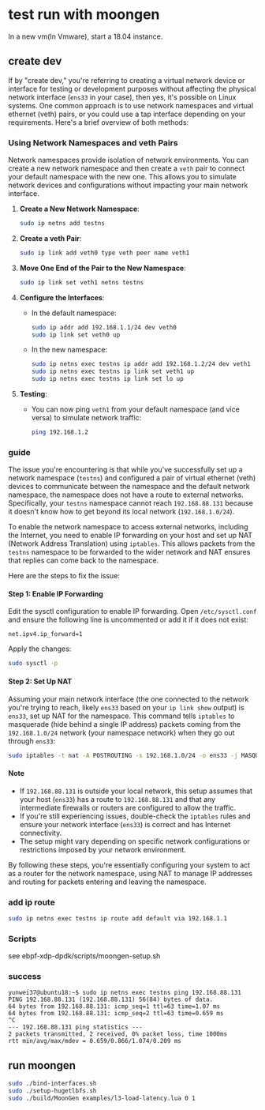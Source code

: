 # test run with moongen

In a new vm(In Vmware), start a 18.04 instance.

## create dev

If by "create dev," you're referring to creating a virtual network device or interface for testing or development purposes without affecting the physical network interface (`ens33` in your case), then yes, it's possible on Linux systems. One common approach is to use network namespaces and virtual ethernet (veth) pairs, or you could use a tap interface depending on your requirements. Here's a brief overview of both methods:

### Using Network Namespaces and veth Pairs

Network namespaces provide isolation of network environments. You can create a new network namespace and then create a `veth` pair to connect your default namespace with the new one. This allows you to simulate network devices and configurations without impacting your main network interface.

1. **Create a New Network Namespace**:
   ```bash
   sudo ip netns add testns
   ```

2. **Create a veth Pair**:
   ```bash
   sudo ip link add veth0 type veth peer name veth1
   ```

3. **Move One End of the Pair to the New Namespace**:
   ```bash
   sudo ip link set veth1 netns testns
   ```

4. **Configure the Interfaces**:
   - In the default namespace:
     ```bash
     sudo ip addr add 192.168.1.1/24 dev veth0
     sudo ip link set veth0 up
     ```
   - In the new namespace:
     ```bash
     sudo ip netns exec testns ip addr add 192.168.1.2/24 dev veth1
     sudo ip netns exec testns ip link set veth1 up
     sudo ip netns exec testns ip link set lo up
     ```

5. **Testing**:
   - You can now ping `veth1` from your default namespace (and vice versa) to simulate network traffic:
     ```bash
     ping 192.168.1.2
     ```

### guide

The issue you're encountering is that while you've successfully set up a network namespace (`testns`) and configured a pair of virtual ethernet (veth) devices to communicate between the namespace and the default network namespace, the namespace does not have a route to external networks. Specifically, your `testns` namespace cannot reach `192.168.88.131` because it doesn't know how to get beyond its local network (`192.168.1.0/24`).

To enable the network namespace to access external networks, including the Internet, you need to enable IP forwarding on your host and set up NAT (Network Address Translation) using `iptables`. This allows packets from the `testns` namespace to be forwarded to the wider network and NAT ensures that replies can come back to the namespace.

Here are the steps to fix the issue:

#### Step 1: Enable IP Forwarding

Edit the sysctl configuration to enable IP forwarding. Open `/etc/sysctl.conf` and ensure the following line is uncommented or add it if it does not exist:

```plaintext
net.ipv4.ip_forward=1
```

Apply the changes:

```bash
sudo sysctl -p
```

#### Step 2: Set Up NAT

Assuming your main network interface (the one connected to the network you're trying to reach, likely `ens33` based on your `ip link show` output) is `ens33`, set up NAT for the namespace. This command tells `iptables` to masquerade (hide behind a single IP address) packets coming from the `192.168.1.0/24` network (your namespace network) when they go out through `ens33`:

```bash
sudo iptables -t nat -A POSTROUTING -s 192.168.1.0/24 -o ens33 -j MASQUERADE
```

#### Note

- If `192.168.88.131` is outside your local network, this setup assumes that your host (`ens33`) has a route to `192.168.88.131` and that any intermediate firewalls or routers are configured to allow the traffic.
- If you're still experiencing issues, double-check the `iptables` rules and ensure your network interface (`ens33`) is correct and has Internet connectivity.
- The setup might vary depending on specific network configurations or restrictions imposed by your network environment.

By following these steps, you're essentially configuring your system to act as a router for the network namespace, using NAT to manage IP addresses and routing for packets entering and leaving the namespace.

### add ip route

```sh
sudo ip netns exec testns ip route add default via 192.168.1.1
```

### Scripts

see ebpf-xdp-dpdk/scripts/moongen-setup.sh

### success

```console
yunwei37@ubuntu18:~$ sudo ip netns exec testns ping 192.168.88.131
PING 192.168.88.131 (192.168.88.131) 56(84) bytes of data.
64 bytes from 192.168.88.131: icmp_seq=1 ttl=63 time=1.07 ms
64 bytes from 192.168.88.131: icmp_seq=2 ttl=63 time=0.659 ms
^C
--- 192.168.88.131 ping statistics ---
2 packets transmitted, 2 received, 0% packet loss, time 1000ms
rtt min/avg/max/mdev = 0.659/0.866/1.074/0.209 ms
```

## run moongen

```sh
sudo ./bind-interfaces.sh
sudo ./setup-hugetlbfs.sh
sudo ./build/MoonGen examples/l3-load-latency.lua 0 1
```
